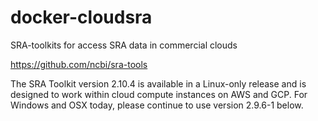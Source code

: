 # docker-cloudsra
SRA-toolkits for access SRA data in commercial clouds

https://github.com/ncbi/sra-tools

The SRA Toolkit version 2.10.4 is available in a Linux-only release and is designed to work within cloud compute instances on AWS and GCP. For Windows and OSX today, please continue to use version 2.9.6-1 below.
